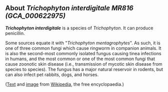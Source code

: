 About *Trichophyton interdigitale MR816 (GCA\_000622975)* 
---------------------------------------------------------



***Trichophyton interdigitale*** is a species of *Trichophyton*. It can
produce penicillin.

Some sources equate it with \"*Trichophyton mentagrophytes*\". As such,
it is one of three common fungi which cause ringworm in companion
animals. It is also the second-most commonly isolated fungus causing
tinea infections in humans, and the most common or one of the most
common fungi that cause zoonotic skin disease (i.e., transmission of
mycotic skin disease from species to species). The fungus has a major
natural reservoir in rodents, but can also infect pet rabbits, dogs, and
horses.

([Text](http://en.wikipedia.org/wiki/Trichophyton_interdigitale) and
[image](https://commons.wikimedia.org/wiki/File:Trichophyton_mentagrophytes_(257_18)_Cultured.jpg)
from [Wikipedia](http://en.wikipedia.org/), the free encyclopaedia.)
